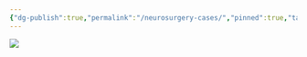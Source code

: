 ```yaml
---
{"dg-publish":true,"permalink":"/neurosurgery-cases/","pinned":true,"tags":["gardenEntry"],"created":"2023-05-27T13:58:35.000-07:00","updated":"2024-06-18T19:47:27.988-07:00"}
---
```



![](https://i.imgur.com/vc1ewXP.jpeg)
